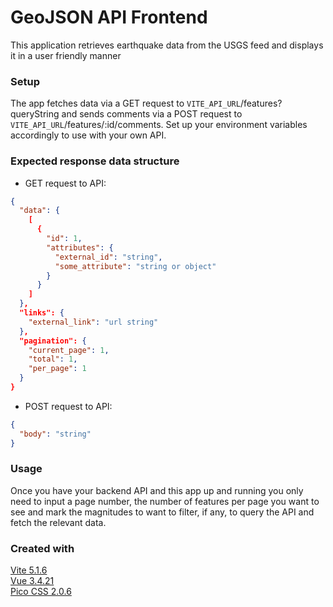 # GeoJSON API Frontend

This application retrieves earthquake data from the USGS feed and displays it in a user friendly manner

### Setup

The app fetches data via a GET request to `VITE_API_URL`/features?queryString and sends comments via a POST request to `VITE_API_URL`/features/:id/comments. Set up your environment variables accordingly to use with your own API.

### Expected response data structure

- GET request to API: 
```json
{
  "data": {
    [
      {
        "id": 1,
        "attributes": {
          "external_id": "string",
          "some_attribute": "string or object"
        }
      }
    ]
  },
  "links": {
    "external_link": "url string"
  },
  "pagination": {
    "current_page": 1,
    "total": 1,
    "per_page": 1
  }
}
```

- POST request to API:
```json
{
  "body": "string"
}
```

### Usage

Once you have your backend API and this app up and running you only need to input a page number, the number of features per page you want to see and mark the magnitudes to want to filter, if any, to query the API and fetch the relevant data.

### Created with

[Vite 5.1.6](https://vitejs.dev/)  
[Vue 3.4.21](https://vuejs.org/)  
[Pico CSS 2.0.6](https://picocss.com/)  
